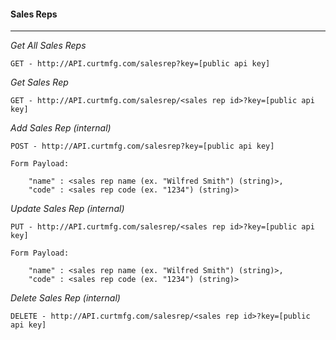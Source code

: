 #### Sales Reps

---

*Get All Sales Reps*

	GET - http://API.curtmfg.com/salesrep?key=[public api key]

*Get Sales Rep*

	GET - http://API.curtmfg.com/salesrep/<sales rep id>?key=[public api key]

*Add Sales Rep (internal)*

	POST - http://API.curtmfg.com/salesrep?key=[public api key]

	Form Payload:

		"name" : <sales rep name (ex. "Wilfred Smith") (string)>,
		"code" : <sales rep code (ex. "1234") (string)>

*Update Sales Rep (internal)*

	PUT - http://API.curtmfg.com/salesrep/<sales rep id>?key=[public api key]

	Form Payload:

		"name" : <sales rep name (ex. "Wilfred Smith") (string)>,
		"code" : <sales rep code (ex. "1234") (string)>

*Delete Sales Rep (internal)*

	DELETE - http://API.curtmfg.com/salesrep/<sales rep id>?key=[public api key]

